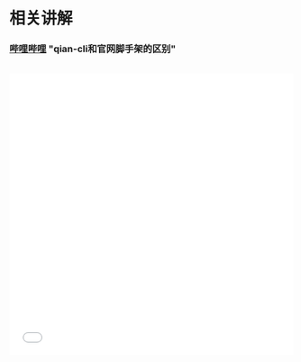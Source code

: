 # 相关讲解


### <a href="https://www.bilibili.com/video/BV1rY4y1K7dA?spm_id_from=333.999.0.0" target="_blank">哔哩哔哩</a> "qian-cli和官网脚手架的区别"
<br />

<iframe src="//player.bilibili.com/player.html?bvid=BV1rY4y1K7dA&page=1" scrolling="no" border="0" frameborder="no" framespacing="0" width="100%" height="500px"  allowfullscreen="true"></iframe>